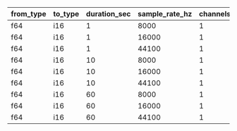 | from_type   | to_type   |   duration_sec |   sample_rate_hz |   channels |   min_time_ns |   median_time_ns |   max_time_ns | time_unit   |
|-------------|-----------|----------------|------------------|------------|---------------|------------------|---------------|-------------|
| f64         | i16       |              1 |             8000 |          1 |       0.18981 |          0.1901  |       0.19042 | ps          |
| f64         | i16       |              1 |            16000 |          1 |       0.18948 |          0.18969 |       0.1899  | ps          |
| f64         | i16       |              1 |            44100 |          1 |       0.18963 |          0.18984 |       0.19004 | ps          |
| f64         | i16       |             10 |             8000 |          1 |       0.18958 |          0.18985 |       0.19013 | ps          |
| f64         | i16       |             10 |            16000 |          1 |       0.18968 |          0.18999 |       0.19031 | ps          |
| f64         | i16       |             10 |            44100 |          1 |       0.18943 |          0.1897  |       0.18998 | ps          |
| f64         | i16       |             60 |             8000 |          1 |       0.18937 |          0.18959 |       0.1899  | ps          |
| f64         | i16       |             60 |            16000 |          1 |       0.18895 |          0.18907 |       0.1892  | ps          |
| f64         | i16       |             60 |            44100 |          1 |       0.18925 |          0.18948 |       0.18969 | ps          |